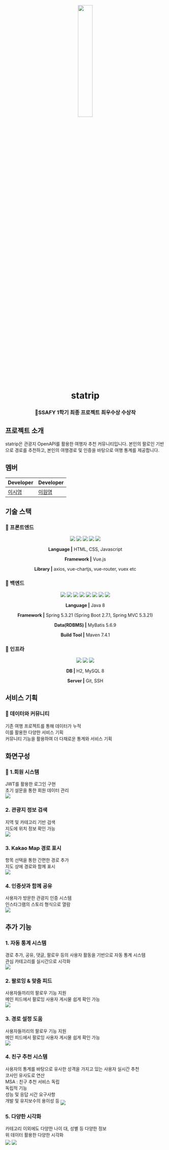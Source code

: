 <p align="middle"><img src="/img/logo.png" width="30%" /></p>
<h1 align="middle">statrip</h1>
<h3 align="middle">🏅SSAFY 1학기 최종 프로젝트 최우수상 수상작</h3>

## 프로젝트 소개
 statrip은 관광지 OpenAPI를 활용한 여행자 추천 커뮤니티입니다. 본인의 팔로인 기반으로 경로를 추천하고, 본인의 여행경로 및 인증을 바탕으로 여행 통계를 제공합니다.

## 멤버
| Developer | Developer |
| --- | --- |
| [이시영](https://github.com/swy0123) | [이원영](https://github.com/210-reverof) |

## 기술 스택

### 🧷 프론트엔드
<div align="middle">
<img src="https://img.shields.io/badge/html-E34F26?style=for-the-badge&logo=html5&logoColor=white">
<img src="https://img.shields.io/badge/css-1572B6?style=for-the-badge&logo=css3&logoColor=white">
<img src="https://img.shields.io/badge/javascript-F7DF1E?style=for-the-badge&logo=javascript&logoColor=black">
<img src="https://img.shields.io/badge/vue.js-4FC08D?style=for-the-badge&logo=vue.js&logoColor=white">
<img src="https://img.shields.io/badge/bootstrap-7952B3?style=for-the-badge&logo=bootstrap&logoColor=white"> 
  
**Language |** HTML, CSS, Javascript

**Framework |** Vue.js

**Library |** axios, vue-chartjs, vue-router, vuex etc

  
</div>


### 🧷 백엔드

<div align="middle">

<img src="https://img.shields.io/badge/java-3a75b0?style=for-the-badge&logo=java&logoColor=black">
<img src="https://img.shields.io/badge/spring-6DB33F?style=for-the-badge&logo=spring&logoColor=white">
<img src="https://img.shields.io/badge/spring boot-6DB33F?style=for-the-badge&logo=springboot&logoColor=white">
<img src="https://img.shields.io/badge/spring mvc-6DB33F?style=for-the-badge&logo=spring&logoColor=white">
<img src="https://img.shields.io/badge/junit-25A162?style=for-the-badge&logo=junit5&logoColor=white">
<img src="https://img.shields.io/badge/spring test-6DB33F?style=for-the-badge&logo=spring&logoColor=white">
<img src="https://img.shields.io/badge/maven-C71A36?style=for-the-badge&logo=apache-maven&logoColor=white">
<img src="https://img.shields.io/badge/mybatis-FF6F00?style=for-the-badge&logo=mybatis&logoColor=white">
  
**Language |** Java 8

**Framework |** Spring 5.3.21 (Spring Boot 2.7.1, Spring MVC 5.3.21)

**Data(RDBMS) |** MyBatis 5.6.9

**Build Tool |** Maven 7.4.1
  
</div>


### 🧷 인프라

<div align="middle">

<img src="https://img.shields.io/badge/AWS EC2-FF9900?style=for-the-badge&logo=amazonec2&logoColor=white">
<img src="https://img.shields.io/badge/maria DB-4479A1?style=for-the-badge&logo=mariadb&logoColor=white">
<img src="https://img.shields.io/badge/git-F05032?style=for-the-badge&logo=git&logoColor=white">
  
**DB |** H2, MySQL 8

**Server |** Git, SSH
  
</div>

## 서비스 기획
### 🧷 데이터와 커뮤니티
기존 여행 프로젝트를 통해 데이터가 누적<br>
이를 활용한 다양한 서비스 기획<br>
커뮤니티 기능을 활용하여 더 다채로운 통계와 서비스 기획<br>

## 화면구성
### 🧷 1.회원 시스템
JWT를 활용한 로그인 구현<br>
초기 설문을 통한 회원 데이터 관리<br>
<img src="/img/로그인.png" align="middle"/>
<br>

### 2. 관광지 정보 검색
지역 및 카테고리 기반 검색<br>
지도에 위치 정보 확인 가능<br>
<img src="/img/관광지 검색.png" align="middle"/>
<br>

### 3. Kakao Map 경로 표시
항목 선택을 통한 간편한 경로 추가<br>
지도 상에 경로와 함께 표시<br>
<img src="/img/경로 표시.png" align="middle"/>
<br>

### 4. 인증샷과 함께 공유
사용자가 방문한 관광지 인증 시스템<br>
인스타그램의 스토리 형식으로 열람<br>
<img src="/img/핫스팟모달.png" align="middle"/>
<br>

## 추가 기능
### 1. 자동 통계 시스템
경로 추가, 공유, 댓글, 팔로우 등의 사용자 활동을 기반으로 자동 통계 시스템<br>
관심 카테고리를 실시간으로 시각화<br>
<img src="/img/마이페이지.png" align="middle"/>
<br>

### 2. 팔로잉 & 맞춤 피드
사용자들끼리의 팔로우 기능 지원<br>
메인 피드에서 팔로잉 사용자 게시물 쉽게 확인 가능<br>
<img src="/img/팔로워리스트.png" align="middle"/>
<br>

### 3. 경로 설정 도움
사용자들끼리의 팔로우 기능 지원<br>
메인 피드에서 팔로잉 사용자 게시물 쉽게 확인 가능<br>
<img src="/img/지도 위 경로.png" align="middle"/>
<br>

### 4. 친구 추천 시스템
사용자의 통계를 바탕으로 유사한 성격을 가지고 있는 사용자 실시간 추천<br>
코사인 유사도로 연산<br>
MSA : 친구 추천 서비스 독립
<br> 독립적 기능
<br> 성능 및 응답 시간 요구사항
<br> 개발 및 유지보수의 용이성 등
<img src="/img/친구추천.png" align="middle"/>
<br>

### 5. 다양한 시각화
카테고리 이외에도 다양한 나이 대, 성별 등 다양한 정보<br>
위 데이터 활용한 다양한 시각화<br>
<img src="/img/워드클라우드.png" align="middle"/>
<img src="/img/그래프.png" align="middle"/>




